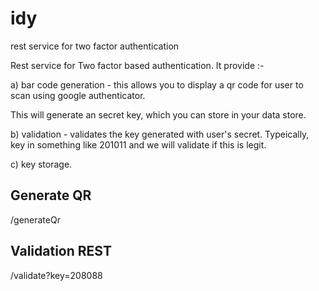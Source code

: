 # idy
rest service for two factor authentication

Rest service for Two factor based authentication. 
It provide :-

a) bar code generation - this allows you to display a qr code for user to scan using google authenticator.

  This will generate an secret key, which you can store in your data store.

b) validation - validates the key generated with user's secret. Typeically, key in something like 201011 and we will validate if 
this is legit. 

c) key storage. 

## Generate QR 
/generateQr

## Validation REST 
/validate?key=208088



